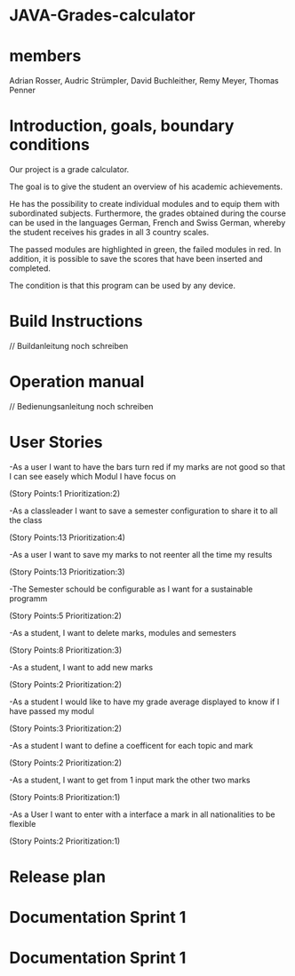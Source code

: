 # JAVA-Grades-calculator

# members

Adrian Rosser, Audric Strümpler, David Buchleither, Remy Meyer, Thomas Penner 

# Introduction, goals, boundary conditions

Our project is a grade calculator.

The goal is to give the student an overview of his academic achievements.

He has the possibility to create individual modules and to equip them with subordinated subjects. Furthermore, the grades obtained during the course can be used in the languages German, French and Swiss German, whereby the student receives his grades in all 3 country scales.

The passed modules are highlighted in green, the failed modules in red. In addition, it is possible to save the scores that have been inserted and completed.

The condition is that this program can be used by any device.



# Build Instructions

// Buildanleitung noch schreiben 


# Operation manual

// Bedienungsanleitung noch schreiben 


# User Stories

-As a user I want to have the bars turn red if my marks are not good so that I can see easely which Modul I have focus on

(Story Points:1 Prioritization:2)

-As a classleader I want to save a semester configuration to share it to all the class

(Story Points:13 Prioritization:4)

-As a user I want to save my marks to not reenter all the time my results

(Story Points:13 Prioritization:3)

-The Semester schould be configurable as I want for a sustainable programm

(Story Points:5 Prioritization:2)

-As a student, I want to delete marks, modules and semesters

(Story Points:8 Prioritization:3)

-As a student, I want to add new marks

(Story Points:2 Prioritization:2)

-As a student I would like to have my grade average displayed to know if I have passed my modul

(Story Points:3 Prioritization:2)

-As a student I want to define a coefficent for each topic and mark

(Story Points:2 Prioritization:2)

-As a student, I want to get from 1 input mark the other two marks

(Story Points:8 Prioritization:1)

-As a User I want to enter with a interface a mark in all nationalities to be flexible

(Story Points:2 Prioritization:1)


# Release plan


#  Documentation Sprint 1


# Documentation Sprint 1
